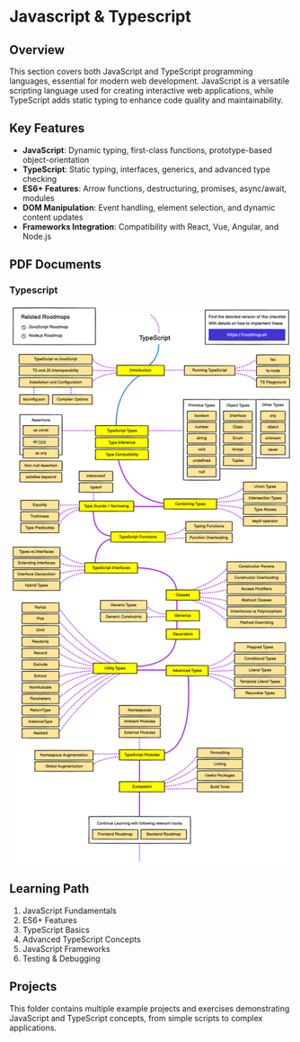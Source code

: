# Javascript & Typescript

## Overview

This section covers both JavaScript and TypeScript programming languages, essential for modern web development. JavaScript is a versatile scripting language used for creating interactive web applications, while TypeScript adds static typing to enhance code quality and maintainability.

## Key Features

- **JavaScript**: Dynamic typing, first-class functions, prototype-based object-orientation
- **TypeScript**: Static typing, interfaces, generics, and advanced type checking
- **ES6+ Features**: Arrow functions, destructuring, promises, async/await, modules
- **DOM Manipulation**: Event handling, element selection, and dynamic content updates
- **Frameworks Integration**: Compatibility with React, Vue, Angular, and Node.js

## PDF Documents

### Typescript
![Typescript](images/typescript.png)

## Learning Path

1. JavaScript Fundamentals
2. ES6+ Features
3. TypeScript Basics
4. Advanced TypeScript Concepts
5. JavaScript Frameworks
6. Testing & Debugging

## Projects

This folder contains multiple example projects and exercises demonstrating JavaScript and TypeScript concepts, from simple scripts to complex applications.
